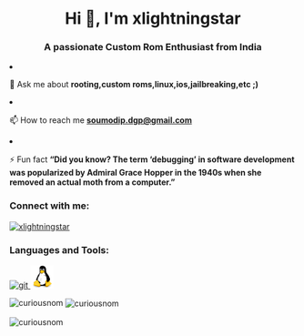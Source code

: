 <h1 align="center">Hi 👋, I'm xlightningstar</h1>
<h3 align="center">A passionate Custom Rom Enthusiast from India</h3

- 💬 Ask me about **rooting,custom roms,linux,ios,jailbreaking,etc ;)**

- 📫 How to reach me **soumodip.dgp@gmail.com**

- ⚡ Fun fact **“Did you know? The term ‘debugging’ in software development was popularized by Admiral Grace Hopper in the 1940s when she removed an actual moth from a computer.”**

<h3 align="left">Connect with me:</h3>
<p align="left">
<a href="https://www.instagram.com/xlightningstar/" target="blank"><img align="center" src="https://raw.githubusercontent.com/rahuldkjain/github-profile-readme-generator/master/src/images/icons/Social/instagram.svg" alt="xlightningstar" height="30" width="40" /></a>
</p>

<h3 align="left">Languages and Tools:</h3>
<p align="left"> <a href="https://git-scm.com/" target="_blank" rel="noreferrer"> <img src="https://www.vectorlogo.zone/logos/git-scm/git-scm-icon.svg" alt="git" width="40" height="40"/> </a> <a href="https://www.linux.org/" target="_blank" rel="noreferrer"> <img src="https://raw.githubusercontent.com/devicons/devicon/master/icons/linux/linux-original.svg" alt="linux" width="40" height="40"/> </a> </p>

<p><img align="left" src="https://github-readme-stats.vercel.app/api/top-langs?username=curiousnom&show_icons=true&locale=en&layout=compact" alt="curiousnom" /></p>

<p>&nbsp;<img align="center" src="https://github-readme-stats.vercel.app/api?username=curiousnom&show_icons=true&locale=en" alt="curiousnom" /></p>

<p><img align="center" src="https://github-readme-streak-stats.herokuapp.com/?user=curiousnom&" alt="curiousnom" /></p>
